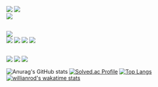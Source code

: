 
<!-- dart, flutter -->
<img src="https://img.shields.io/badge/dart-000000?style=flat-square&logo=Dart&logoColor=white"/></a>
<img src="https://img.shields.io/badge/flutter-000000?style=flat-square&logo=Flutter&logoColor=white"/></a><br>
<img src="https://img.shields.io/badge/firebase-000000?style=flat-square&logo=Firebase&logoColor=white"/></a><br><br>
<!-- Java, Spring -->
<img src="https://img.shields.io/badge/Java-000000?style=flat-square&logo=Java&logoColor=white"/></a><br>
<img src="https://img.shields.io/badge/Spring-000000?style=flat-square&logo=Spring&logoColor=white"/></a>
<img src="https://img.shields.io/badge/SpringBoot-000000?style=flat-square&logo=SpringBoot&logoColor=white"/></a>
<img src="https://img.shields.io/badge/JSP-000000?style=flat-square&logo=JSP&logoColor=white"/></a>
<img src="https://img.shields.io/badge/Oracle-000000?style=flat-square&logo=OracleDB&logoColor=white"/></a><br><br>

<!-- frontend -->
<img src="https://img.shields.io/badge/HTML-000000?style=flat-square&logo=html&logoColor=white"/></a>
<img src="https://img.shields.io/badge/CSS-000000?style=flat-square&logo=css&logoColor=white"/></a>
<img src="https://img.shields.io/badge/Javascript-000000?style=flat-square&logo=Javascript&logoColor=white"/></a><br>





![Anurag's GitHub stats](https://github-readme-stats.vercel.app/api?username=Jang-zn&show_icons=true&theme=dracula)
[![Solved.ac Profile](http://mazassumnida.wtf/api/v2/generate_badge?boj=zn2309)](https://solved.ac/zn2309/)
[![Top Langs](https://github-readme-stats.vercel.app/api/top-langs/?username=Jang-zn&layout=compact&show_icons=true&theme=dracula)](https://github.com/anuraghazra/github-readme-stats)
[![willianrod's wakatime stats](https://github-readme-stats.vercel.app/api/wakatime?username=jang_zn&theme=dracula)](https://github.com/anuraghazra/github-readme-stats)


<!--
**Jang-zn/Jang-zn** is a ✨ _special_ ✨ repository because its `README.md` (this file) appears on your GitHub profile.

Here are some ideas to get you started:

- 🔭 I’m currently working on ...
- 🌱 I’m currently learning ...
- 👯 I’m looking to collaborate on ...
- 🤔 I’m looking for help with ...
- 💬 Ask me about ...
- 📫 How to reach me: ...
- 😄 Pronouns: ...
- ⚡ Fun fact: ...
-->
